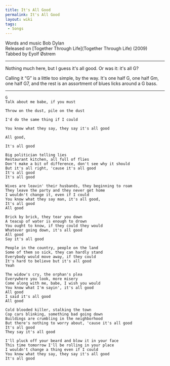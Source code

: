```yaml
---
title: It's All Good
permalink: It's All Good
layout: wiki
tags:
 - Songs
---
```


Words and music Bob Dylan  
Released on [Together Through Life](Together Through Life)
(2009)  
Tabbed by Eyolf Østrem

* * * * *

Nothing much here, but I guess it's all good. Or was it: it's all G?

Calling it “G” is a little too simple, by the way. It's one half G, one
half Gm, one half G7, and the rest is an assortment of blues licks
around a G bass.

* * * * *

    G
    Talk about me babe, if you must

    Throw on the dust, pile on the dust

    I'd do the same thing if I could

    You know what they say, they say it's all good

    All good,

    It's all good

    Big politician telling lies
    Restaurant kitchen, all full of flies
    Don't make a bit of difference, don't see why it should
    But it's all right, 'cause it's all good
    It's all good
    It's all good

    Wives are leavin' their husbands, they beginning to roam
    They leave the party and they never get home
    I wouldn't change it, even if I could
    You know what they say man, it's all good,
    It's all good
    All good

    Brick by brick, they tear you down
    A teacup of water is enough to drown
    You ought to know, if they could they would
    Whatever going down, it's all good
    All good
    Say it's all good

    People in the country, people on the land
    Some of them so sick, they can hardly stand
    Everybody would move away, if they could
    It's hard to believe but it's all good
    Yeah

    The widow's cry, the orphan's plea
    Everywhere you look, more misery
    Come along with me, babe, I wish you would
    You know what I'm sayin', it's all good
    All good
    I said it's all good
    All good

    Cold blooded killer, stalking the town
    Cop cars blinking, something bad going down
    Buildings are crumbling in the neighborhood
    But there's nothing to worry about, 'cause it's all good
    It's all good
    They say it's all good

    I'll pluck off your beard and blow it in your face
    This time tomorrow I'll be rolling in your place
    I wouldn't change a thing even if I could
    You know what they say, they say it's all good
    It's all good
